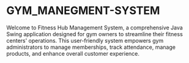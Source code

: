 # GYM_MANEGMENT-SYSTEM
Welcome to Fitness Hub Management System, a comprehensive Java Swing application designed for gym owners to streamline their fitness centers' operations. This user-friendly system empowers gym administrators to manage memberships, track attendance, manage products, and enhance overall customer experience.
